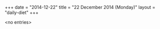 +++
date = "2014-12-22"
title = "22 December 2014 (Monday)"
layout = "daily-diet"
+++

<p>&lt;no entries&gt;</p>